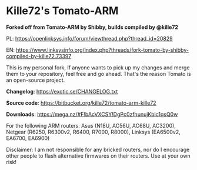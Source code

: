 # **Kille72's Tomato-ARM** #

**Forked off from Tomato-ARM by Shibby, builds compiled by @kille72**

PL: https://openlinksys.info/forum/viewthread.php?thread_id=20829

EN: https://www.linksysinfo.org/index.php?threads/fork-tomato-by-shibby-compiled-by-kille72.73397

This is my personal fork, If anyone wants to pick up my changes and merge them to your repository, feel free and go ahead. That's the reason Tomato is an open-source project.

**Changelog**: https://exotic.se/CHANGELOG.txt

**Source code**: https://bitbucket.org/kille72/tomato-arm-kille72

**Downloads**: https://mega.nz/#F!bAcVXCSY!DgPc0zfhunujKblc1qsQ0w

For the following ARM routers: Asus (N18U, AC56U, AC68U, AC3200), Netgear (R6250, R6300v2, R6400, R7000, R8000), Linksys (EA6500v2, EA6700, EA6900)

Disclaimer: I am not responsible for any bricked routers, nor do I encourage other people to flash alternative firmwares on their routers. Use at your own risk!
